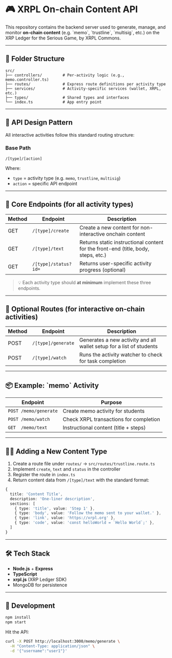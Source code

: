 # 🎮 XRPL On-chain Content API

This repository contains the backend server used to generate, manage, and monitor **on-chain content** (e.g. \`memo\`, \`trustline\`, \`multisig\`, etc.) on the XRP Ledger for the Serious Game, by XRPL Commons.

---

## 📁 Folder Structure

```
src/
├── controllers/         # Per-activity logic (e.g., memo.controller.ts)
├── routes/              # Express route definitions per activity type
├── services/            # Activity-specific services (wallet, XRPL, etc.)
├── types/               # Shared types and interfaces
└── index.ts             # App entry point
```

---

## 🧩 API Design Pattern

All interactive activities follow this standard routing structure:

### Base Path

```
/[type]/[action]
```

Where:
- `type` = activity type (e.g. `memo`, `trustline`, `multisig`)
- `action` = specific API endpoint

---

## 🧪 Core Endpoints (for all activity types)

| Method | Endpoint                  | Description                                  |
|--------|---------------------------|----------------------------------------------|
| GET    | `/[type]/create`            | Create a new content for non-interactive onchain content |
| GET    | `/[type]/text`            | Returns static instructional content for the front-end (title, body, steps, etc.) |
| GET    | `/[type]/status?id=`      | Returns user-specific activity progress (optional) |

> 💡 Each activity type should **at minimum** implement these three endpoints.

---

## 📄 Optional Routes (for interactive on-chain activities)

| Method | Endpoint                  | Description                                  |
|--------|---------------------------|----------------------------------------------|
| POST   | `/[type]/generate`        | Generates a new activity and all wallet setup for a list of students |
| POST   | `/[type]/watch`           | Runs the activity watcher to check for task completion |

---

## 📦 Example: \`memo\` Activity

| Endpoint               | Purpose                                |
|------------------------|----------------------------------------|
| `POST /memo/generate`  | Create memo activity for students       |
| `POST /memo/watch`     | Check XRPL transactions for completion  |
| `GET  /memo/text`   | Instructional content (title + steps)   |

---

## 🧑‍🏫 Adding a New Content Type

1. Create a route file under `routes/` → `src/routes/trustline.route.ts`
2. Implement `create`, `text` and `status` in the controller
3. Register the route in `index.ts`
4. Return content data from `/[type]/text` with the standard format:

```ts
{
  title: 'Content Title',
  description: 'One-liner description',
  sections: [
    { type: 'title', value: 'Step 1' },
    { type: 'body', value: 'Follow the memo sent to your wallet.' },
    { type: 'link', value: 'https://xrpl.org' },
    { type: 'code', value: 'const helloWorld = `Hello World`;' },
  ]
}
```

---

## 🛠 Tech Stack

- **Node.js** + **Express**
- **TypeScript**
- **xrpl.js** (XRP Ledger SDK)
- MongoDB for persistence

---

## 🧪 Development

```bash
npm install
npm start
```

Hit the API:

```bash
curl -X POST http://localhost:3000/memo/generate \
  -H "Content-Type: application/json" \
  -d '{"username":"user1"}'
```
